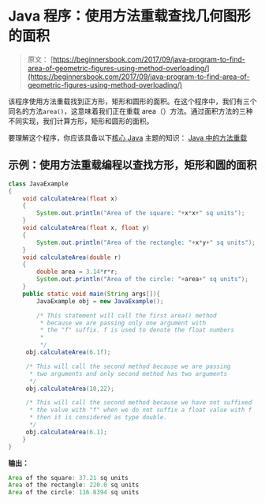 # Java 程序：使用方法重载查找几何图形的面积

> 原文： [https://beginnersbook.com/2017/09/java-program-to-find-area-of-geometric-figures-using-method-overloading/](https://beginnersbook.com/2017/09/java-program-to-find-area-of-geometric-figures-using-method-overloading/)

该程序使用方法重载找到正方形，矩形和圆形的面积。在这个程序中，我们有三个同名的方法`area()`，这意味着我们正在重载 area（）方法。通过面积方法的三种不同实现，我们计算方形，矩形和圆形的面积。

要理解这个程序，你应该具备以下[核心 Java](https://beginnersbook.com/java-tutorial-for-beginners-with-examples/) 主题的知识：
[Java 中的方法重载](https://beginnersbook.com/2013/05/method-overloading/)

## 示例：使用方法重载编程以查找方形，矩形和圆的面积

```java
class JavaExample
{
    void calculateArea(float x)
    {
        System.out.println("Area of the square: "+x*x+" sq units");
    }
    void calculateArea(float x, float y)
    {
        System.out.println("Area of the rectangle: "+x*y+" sq units");
    }
    void calculateArea(double r)
    {
        double area = 3.14*r*r;
        System.out.println("Area of the circle: "+area+" sq units");
    }
    public static void main(String args[]){
        JavaExample obj = new JavaExample();

        /* This statement will call the first area() method
         * because we are passing only one argument with
         * the "f" suffix. f is used to denote the float numbers
         * 
         */
	 obj.calculateArea(6.1f);

	 /* This will call the second method because we are passing 
	  * two arguments and only second method has two arguments
	  */
	 obj.calculateArea(10,22);

	 /* This will call the second method because we have not suffixed
	  * the value with "f" when we do not suffix a float value with f 
	  * then it is considered as type double.
	  */
	 obj.calculateArea(6.1);
    }
}

```

**输出：**

```java
Area of the square: 37.21 sq units
Area of the rectangle: 220.0 sq units
Area of the circle: 116.8394 sq units
```